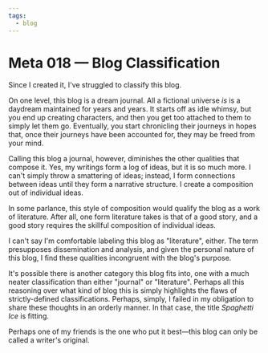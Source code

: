 ```yaml
---
tags:
  - blog
---
```


# Meta 018 — Blog Classification

Since I created it, I've struggled to classify this blog.

On one level, this blog is a dream journal. All a fictional universe _is_ is a daydream maintained for years and years. It starts off as idle whimsy, but you end up creating characters, and then you get too attached to them to simply let them go. Eventually, you start chronicling their journeys in hopes that, once their journeys have been accounted for, they may be freed from your mind.

Calling this blog a journal, however, diminishes the other qualities that compose it. Yes, my writings form a log of ideas, but it is so much more. I can't simply throw a smattering of ideas; instead, I form connections between ideas until they form a narrative structure. I create a composition out of individual ideas.

In some parlance, this style of composition would qualify the blog as a work of literature. After all, one form literature takes is that of a good story, and a good story requires the skillful composition of individual ideas.

I can't say I'm comfortable labeling this blog as "literature", either. The term presupposes dissemination and analysis, and given the personal nature of this blog, I find these qualities incongruent with the blog's purpose.

It's possible there is another category this blog fits into, one with a much neater classification than either "journal" or "literature". Perhaps all this reasoning over what kind of blog this is simply highlights the flaws of strictly-defined classifications. Perhaps, simply, I failed in my obligation to share these thoughts in an orderly manner. In that case, the title _Spaghetti Ice_ is fitting.

Perhaps one of my friends is the one who put it best—this blog can only be called a writer's original.
